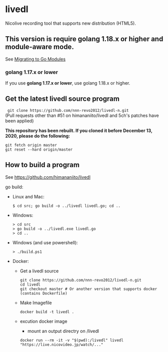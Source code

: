 # livedl  

Nicolive recording tool that supports new distribution (HTML5).  

## This version is require golang 1.18.x or higher and module-aware mode.   
See [Migrating to Go Modules](https://blog.golang.org/migrating-to-go-modules)  
### **golang 1.17.x or lower**  
If you use **golang 1.17.x or lower**, use golang 1.18.x or higher.  

## Get the latest livedl source program  

` git clone https://github.com/nnn-revo2012/livedl-n.git`  
(Pull requests other than #51 on himananiito/livedl and 5ch's patches have been applied)  

**This repository has been rebuilt. If you cloned it before December 13, 2020, please do the following:**  
```
git fetch origin master
git reset --hard origin/master
```

## How to build a program  

See https://github.com/himananiito/livedl  

go build:  
- Linux and Mac:
  ```
  $ cd src; go build -o ../livedl livedl.go; cd ..
  ```  
- Windows:
  ```
  > cd src
  > go build -o ../livedl.exe livedl.go
  > cd ..
  ```  
- Windows (and use powershell):
  ```
  > ./build.ps1
  ```  
- Docker:

  - Get a livedl source
    ```
    git clone https://github.com/nnn-revo2012/livedl-n.git
    cd livedl
    git checkout master # Or another version that supports docker (contains Dockerfile)
    ```

  - Make Imagefile
    ```
    docker build -t livedl .
    ```

  - excution docker image
    - mount an output directry on /livedl
    ```
    docker run --rm -it -v "$(pwd):/livedl" livedl "https://live.nicovideo.jp/watch/..."
    ```
